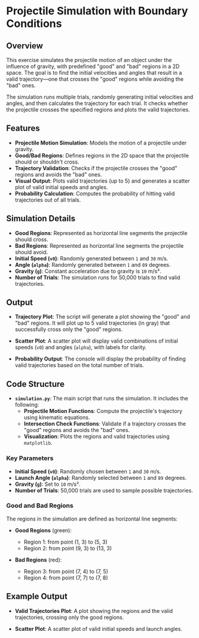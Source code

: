 # Projectile Simulation with Boundary Conditions

## Overview

This exercise simulates the projectile motion of an object under the influence of gravity, with predefined "good" and "bad" regions in a 2D space. The goal is to find the initial velocities and angles that result in a valid trajectory—one that crosses the "good" regions while avoiding the "bad" ones.

The simulation runs multiple trials, randomly generating initial velocities and angles, and then calculates the trajectory for each trial. It checks whether the projectile crosses the specified regions and plots the valid trajectories.

## Features

- **Projectile Motion Simulation**: Models the motion of a projectile under gravity.
- **Good/Bad Regions**: Defines regions in the 2D space that the projectile should or shouldn't cross.
- **Trajectory Validation**: Checks if the projectile crosses the "good" regions and avoids the "bad" ones.
- **Visual Output**: Plots valid trajectories (up to 5) and generates a scatter plot of valid initial speeds and angles.
- **Probability Calculation**: Computes the probability of hitting valid trajectories out of all trials.

## Simulation Details

- **Good Regions**: Represented as horizontal line segments the projectile should cross.
- **Bad Regions**: Represented as horizontal line segments the projectile should avoid.
- **Initial Speed (`v0`)**: Randomly generated between `1` and `30` m/s.
- **Angle (`alpha`)**: Randomly generated between `1` and `89` degrees.
- **Gravity (`g`)**: Constant acceleration due to gravity is `10` m/s².
- **Number of Trials**: The simulation runs for 50,000 trials to find valid trajectories.

## Output

- **Trajectory Plot**: The script will generate a plot showing the "good" and "bad" regions. It will plot up to 5 valid trajectories (in gray) that successfully cross only the "good" regions.
  
- **Scatter Plot**: A scatter plot will display valid combinations of initial speeds (`v0`) and angles (`alpha`), with labels for clarity.
  
- **Probability Output**: The console will display the probability of finding valid trajectories based on the total number of trials.

## Code Structure

- **`simulation.py`**: The main script that runs the simulation. It includes the following:
  - **Projectile Motion Functions**: Compute the projectile's trajectory using kinematic equations.
  - **Intersection Check Functions**: Validate if a trajectory crosses the "good" regions and avoids the "bad" ones.
  - **Visualization**: Plots the regions and valid trajectories using `matplotlib`.

### Key Parameters

- **Initial Speed (`v0`)**: Randomly chosen between `1` and `30` m/s.
- **Launch Angle (`alpha`)**: Randomly selected between `1` and `89` degrees.
- **Gravity (`g`)**: Set to `10` m/s².
- **Number of Trials**: 50,000 trials are used to sample possible trajectories.
  
### Good and Bad Regions
The regions in the simulation are defined as horizontal line segments:
- **Good Regions** (green):
  - Region 1: from point (1, 3) to (5, 3)
  - Region 2: from point (9, 3) to (13, 3)
  
- **Bad Regions** (red):
  - Region 3: from point (7, 4) to (7, 5)
  - Region 4: from point (7, 7) to (7, 8)

## Example Output

- **Valid Trajectories Plot**: A plot showing the regions and the valid trajectories, crossing only the good regions.
  
- **Scatter Plot**: A scatter plot of valid initial speeds and launch angles.